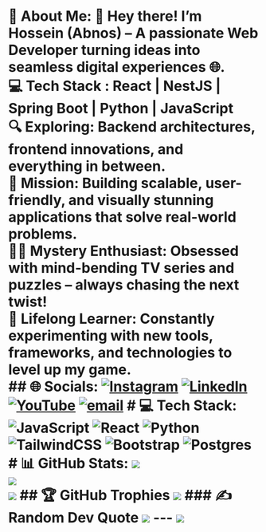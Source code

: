 # 💫 About Me: 👋 Hey there! I’m Hossein (Abnos) – A passionate Web Developer turning ideas into seamless digital experiences 🌐. <br>💻 Tech Stack : React | NestJS | Spring Boot | Python | JavaScript <br>🔍 Exploring: Backend architectures, frontend innovations, and everything in between. <br>🎯 Mission: Building scalable, user-friendly, and visually stunning applications that solve real-world problems.<br>🕵️‍♂️ Mystery Enthusiast: Obsessed with mind-bending TV series and puzzles – always chasing the next twist! <br>🧠 Lifelong Learner: Constantly experimenting with new tools, frameworks, and technologies to level up my game.<br> ## 🌐 Socials: [![Instagram](https://img.shields.io/badge/Instagram-%23E4405F.svg?logo=Instagram&logoColor=white)](https://instagram.com/hosseinn_heidary) [![LinkedIn](https://img.shields.io/badge/LinkedIn-%230077B5.svg?logo=linkedin&logoColor=white)](https://linkedin.com/in/hossein-heidary-00a928235) [![YouTube](https://img.shields.io/badge/YouTube-%23FF0000.svg?logo=YouTube&logoColor=white)](https://youtube.com/@pixel_phenomena) [![email](https://img.shields.io/badge/Email-D14836?logo=gmail&logoColor=white)](mailto:abnos5525@gmail.com) # 💻 Tech Stack: ![JavaScript](https://img.shields.io/badge/javascript-%23323330.svg?style=for-the-badge&logo=javascript&logoColor=%23F7DF1E) ![React](https://img.shields.io/badge/react-%2320232a.svg?style=for-the-badge&logo=react&logoColor=%2361DAFB) ![Python](https://img.shields.io/badge/python-3670A0?style=for-the-badge&logo=python&logoColor=ffdd54) ![TailwindCSS](https://img.shields.io/badge/tailwindcss-%2338B2AC.svg?style=for-the-badge&logo=tailwind-css&logoColor=white) ![Bootstrap](https://img.shields.io/badge/bootstrap-%238511FA.svg?style=for-the-badge&logo=bootstrap&logoColor=white) ![Postgres](https://img.shields.io/badge/postgres-%23316192.svg?style=for-the-badge&logo=postgresql&logoColor=white) # 📊 GitHub Stats: ![](https://github-readme-stats.vercel.app/api?username=abnos5525&theme=radical&hide_border=false&include_all_commits=false&count_private=false)<br/> ![](https://nirzak-streak-stats.vercel.app/?user=abnos5525&theme=radical&hide_border=false)<br/> ![](https://github-readme-stats.vercel.app/api/top-langs/?username=abnos5525&theme=radical&hide_border=false&include_all_commits=false&count_private=false&layout=compact) ## 🏆 GitHub Trophies ![](https://github-profile-trophy.vercel.app/?username=abnos5525&theme=radical&no-frame=false&no-bg=false&margin-w=4) ### ✍️ Random Dev Quote ![](https://quotes-github-readme.vercel.app/api?type=horizontal&theme=radical) --- [![](https://visitcount.itsvg.in/api?id=abnos5525&icon=0&color=5)](https://visitcount.itsvg.in) <!-- Proudly created with GPRM ( https://gprm.itsvg.in ) -->

